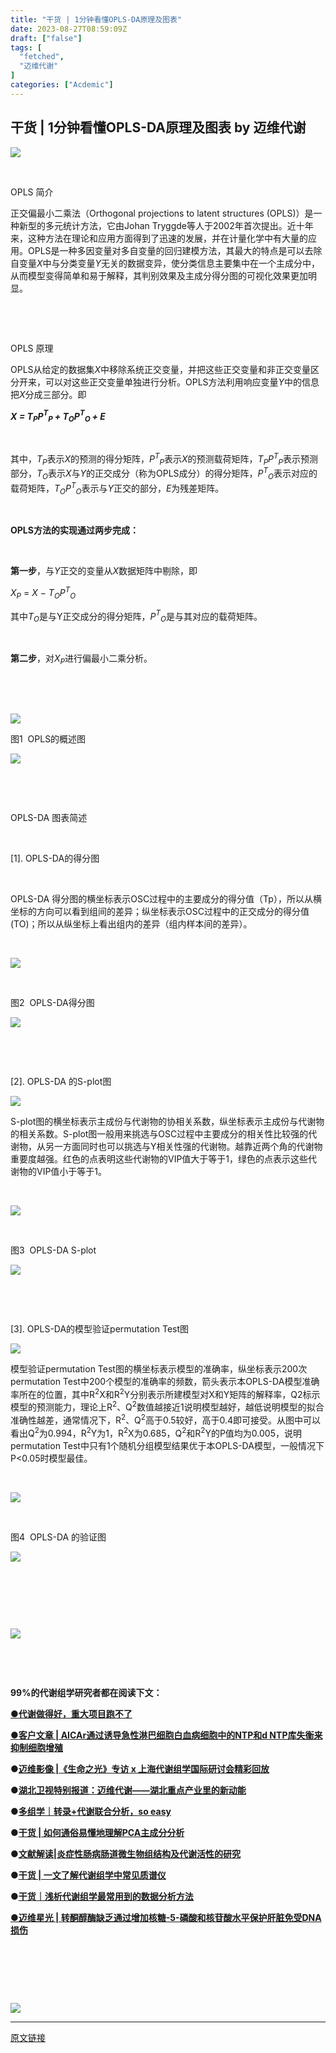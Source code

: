 ```yaml
---
title: "干货 | 1分钟看懂OPLS-DA原理及图表"
date: 2023-08-27T08:59:09Z
draft: ["false"]
tags: [
  "fetched",
  "迈维代谢"
]
categories: ["Acdemic"]
---
```

干货 | 1分钟看懂OPLS-DA原理及图表 by 迈维代谢
------
<div><p><img data-copyright="0" data-ratio="0.140625" data-src="https://mmbiz.qpic.cn/mmbiz_gif/8G2oa0C7zia4VUibCYxIspuGzeXpkxlssgBCViaA8Ku2KSgkJwMVkzvvSMF6rdPVLBDBLVgo7qRia7eEborukx8ibKw/640?wx_fmt=gif" data-type="gif" data-w="640" src="https://mmbiz.qpic.cn/mmbiz_gif/8G2oa0C7zia4VUibCYxIspuGzeXpkxlssgBCViaA8Ku2KSgkJwMVkzvvSMF6rdPVLBDBLVgo7qRia7eEborukx8ibKw/640?wx_fmt=gif"></p><p><br></p><section data-role="outer" label="Powered by 135editor.com"><section data-tools="135编辑器" data-id="85946"><section><section><section></section><section><span data-brushtype="text">OPLS 简介</span></section></section></section></section><section data-role="paragraph"><p><span>正交偏最小二乘法（Orthogonal projections to latent structures (OPLS)）是一种新型的多元统计方法，它由Johan Tryggde等人于2002年首次提出。近十年来，这种方法在理论和应用方面得到了迅速的发展，并在计量化学中有大量的应用。OPLS是一种多因变量对多自变量的回归建模方法，其最大的特点是可以去除自变量<em>X</em>中与分类变量<em>Y</em>无关的数据变异，使分类信息主要集中在一个主成分中，从而模型变得简单和易于解释，其判别效果及主成分得分图的可视化效果更加明显。</span></p><br><p><br></p><section data-tools="135编辑器" data-id="85946"><section><section><section></section><section><span data-brushtype="text">OPLS 原理 </span></section></section></section></section><p><span>OPLS从给定的数据集<em>X</em>中移除系统正交变量，并把这些正交变量和非正交变量区分开来，可以对这些正交变量单独进行分析。OPLS方法利用响应变量<em>Y</em>中的信息把<em>X</em>分成三部分。即</span></p><p><strong><em>X</em><em><span> </span></em><em>=</em><em><span> </span></em><em>T</em><em><sub><span>P</span></sub></em><em>P</em><em><sup><span>T</span></sup></em><em><sub><span>P</span></sub></em><em><sub><span> </span></sub></em><em>+</em><em><span> </span></em><em>T</em><em><sub><span>O</span></sub></em><em>P</em><em><sup><span>T</span></sup></em><em><sub><span>O</span></sub></em><em><sub><span> </span></sub></em><em>+</em><em><span> </span></em><em>E</em></strong></p><p><br></p><p><span><span>其中，</span><em>T</em><em><sub><span>P</span></sub></em><span>表示</span><em><span>X</span></em><span>的预测的得分矩阵，</span><em>P</em><em><sup><span>T</span></sup></em><em><sub><span>P</span></sub></em><span>表示</span><em><span>X</span></em><span>的预测载荷矩阵，</span><em>T</em><em><sub><span>P</span></sub></em><em>P</em><em><sup><span>T</span></sup></em><em><sub><span>P</span></sub></em><span>表示预测部分，</span><em>T</em><em><sub><span>O</span></sub></em><span>表示</span><em><span>X</span></em><span>与</span><em><span>Y</span></em><span>的正交成分（称为OPLS成分）的得分矩阵，</span><em>P</em><em><sup><span>T</span></sup></em><em><sub><span>O</span></sub></em><span>表示对应的载荷矩阵，</span><em>T</em><em><sub><span>O</span></sub></em><em>P</em><em><sup><span>T</span></sup></em><em><sub><span>O</span></sub></em><span>表示与</span><em><span>Y</span></em><span>正交的部分，</span><em><span>E</span></em><span>为残差矩阵。</span></span></p><p><br></p><p><span><strong><span>OPLS方法的实现通过两步完成：</span></strong></span></p><p><br></p><p><span><strong><span>第一步</span></strong><span>，与</span><em><span>Y</span></em><span>正交的变量从</span><em><span>X</span></em><span>数据矩阵中剔除，即</span></span></p><p><span><em><span>X</span></em><em><sub><span>P</span></sub></em><em><span> </span></em><span>= </span><em><span>X </span></em>−<span> </span><em>T</em><em><sub><span>O</span></sub></em><em>P</em><em><sup><span>T</span></sup></em><em><sub><span>O</span></sub></em></span></p><p><span><span>其中</span><em>T</em><em><sub><span>O</span></sub></em><span>是与Y正交成分的得分矩阵，</span><em>P</em><em><sup><span>T</span></sup></em><em><sub><span>O</span></sub></em><span>是与其对应的载荷矩阵。</span></span></p><p><span><span><br></span></span></p><p><span><span><strong><span>第二步</span></strong></span><span>，对</span><em><span>X</span></em><em><sub><span>P</span></sub></em><span>进行偏最小二乘分析。</span></span></p><p><br></p><br><p><img data-ratio="0.45719329214474846" data-src="https://mmbiz.qpic.cn/mmbiz_png/8G2oa0C7zia4KQeXkqIK5GP3YX3ovYWJYt27Of3ujgILL16Fa9gX3SxVDVCTtjGP35mupjASQ7FuQu3taLjz7Ew/640?wx_fmt=png" data-type="png" data-w="1133" src="https://mmbiz.qpic.cn/mmbiz_png/8G2oa0C7zia4KQeXkqIK5GP3YX3ovYWJYt27Of3ujgILL16Fa9gX3SxVDVCTtjGP35mupjASQ7FuQu3taLjz7Ew/640?wx_fmt=png"></p><section data-tools="135编辑器" data-id="94332"><section data-width="100%"><section><p><span>图1  OPLS的概述图</span></p></section><section><p><img data-ratio="0.3208955223880597" data-src="https://mmbiz.qpic.cn/mmbiz_gif/7QRTvkK2qC5Ae7TL0ribktKWDdib4Lv47xsog4G72hP4TiceEfibZ8KibSDBg2SRNvDzOa8abYBLdQQNRY3tkZMIrfg/640?wx_fmt=gif" data-type="gif" data-w="134" src="https://mmbiz.qpic.cn/mmbiz_gif/7QRTvkK2qC5Ae7TL0ribktKWDdib4Lv47xsog4G72hP4TiceEfibZ8KibSDBg2SRNvDzOa8abYBLdQQNRY3tkZMIrfg/640?wx_fmt=gif"></p></section></section></section><p><br></p><p><br></p><section data-tools="135编辑器" data-id="85946"><section><section><section></section><section><span data-brushtype="text">OPLS-DA 图表简述 </span></section></section></section></section><p><br></p><section data-tools="135编辑器" data-id="94528"><section><section data-brushtype="text"><p>[1]. OPLS-DA的得分图</p></section></section></section><p><br></p><p><span>OPLS-DA 得分图的横坐标表示OSC过程中的主要成分的得分值（Tp），所以从横坐标的方向可以看到组间的差异；纵坐标表示OSC过程中的正交成分的得分值(TO)；所以从纵坐标上看出组内的差异（组内样本间的差异）。</span></p><br><p><img data-ratio="0.8333333333333334" data-src="https://mmbiz.qpic.cn/mmbiz_png/8G2oa0C7zia4KQeXkqIK5GP3YX3ovYWJY1qoNYa7iav0Tvza9ypibS3X4U7DWQbjHxEcTl228OVcwSdXvonX3AmZg/640?wx_fmt=png" data-type="png" data-w="1152" src="https://mmbiz.qpic.cn/mmbiz_png/8G2oa0C7zia4KQeXkqIK5GP3YX3ovYWJY1qoNYa7iav0Tvza9ypibS3X4U7DWQbjHxEcTl228OVcwSdXvonX3AmZg/640?wx_fmt=png"></p><section><p><br></p><p><span>图2  OPLS-DA得分图</span></p></section><section><p><img data-ratio="0.3208955223880597" data-src="https://mmbiz.qpic.cn/mmbiz_gif/7QRTvkK2qC5Ae7TL0ribktKWDdib4Lv47xsog4G72hP4TiceEfibZ8KibSDBg2SRNvDzOa8abYBLdQQNRY3tkZMIrfg/640?wx_fmt=gif" data-type="gif" data-w="134" src="https://mmbiz.qpic.cn/mmbiz_gif/7QRTvkK2qC5Ae7TL0ribktKWDdib4Lv47xsog4G72hP4TiceEfibZ8KibSDBg2SRNvDzOa8abYBLdQQNRY3tkZMIrfg/640?wx_fmt=gif"></p></section><p><br></p><p><br></p><section data-tools="135编辑器" data-id="94528"><section><section data-brushtype="text"><p>[2]. OPLS-DA 的S-plot图</p></section></section><section><img data-ratio="0.5072463768115942" data-src="https://mmbiz.qpic.cn/mmbiz_png/7QRTvkK2qC6BiaQBsG2ENtk7MoZ2UkEvEnc4Zvvr8b7ALiaLMC4pkyuwpGtAWPwDdr9v7mJXPJrVIW2MDQibnLtpQ/640?wx_fmt=png" data-type="png" data-w="69" data-width="100%" src="https://mmbiz.qpic.cn/mmbiz_png/7QRTvkK2qC6BiaQBsG2ENtk7MoZ2UkEvEnc4Zvvr8b7ALiaLMC4pkyuwpGtAWPwDdr9v7mJXPJrVIW2MDQibnLtpQ/640?wx_fmt=png"></section></section><p><span>S-plot图的横坐标表示主成份与代谢物的协相关系数，纵坐标表示主成份与代谢物的相关系数。S-plot图一般用来挑选与OSC过程中主要成分的相关性比较强的代谢物，从另一方面同时也可以挑选与Y相关性强的代谢物。越靠近两个角的代谢物重要度越强。红色的点表明这些代谢物的VIP值大于等于1，绿色的点表示这些代谢物的VIP值小于等于1。</span></p><br><p><img data-ratio="0.8333333333333334" data-src="https://mmbiz.qpic.cn/mmbiz_png/8G2oa0C7zia4KQeXkqIK5GP3YX3ovYWJYbkgQW97XUbeiaogP5ia788vj7oq2FXWVkKuyBGSLRwAl9oOGR5ypxdTg/640?wx_fmt=png" data-type="png" data-w="1152" src="https://mmbiz.qpic.cn/mmbiz_png/8G2oa0C7zia4KQeXkqIK5GP3YX3ovYWJYbkgQW97XUbeiaogP5ia788vj7oq2FXWVkKuyBGSLRwAl9oOGR5ypxdTg/640?wx_fmt=png"></p><p><br></p><section><p><span>图3  OPLS-DA S-plot</span></p></section><section><p><img data-ratio="0.3208955223880597" data-src="https://mmbiz.qpic.cn/mmbiz_gif/7QRTvkK2qC5Ae7TL0ribktKWDdib4Lv47xsog4G72hP4TiceEfibZ8KibSDBg2SRNvDzOa8abYBLdQQNRY3tkZMIrfg/640?wx_fmt=gif" data-type="gif" data-w="134" src="https://mmbiz.qpic.cn/mmbiz_gif/7QRTvkK2qC5Ae7TL0ribktKWDdib4Lv47xsog4G72hP4TiceEfibZ8KibSDBg2SRNvDzOa8abYBLdQQNRY3tkZMIrfg/640?wx_fmt=gif"></p></section><p><br></p><p><br></p><section data-tools="135编辑器" data-id="94528"><section><section data-brushtype="text"><p>[3]. OPLS-DA的模型验证permutation Test图</p></section></section><section><img data-ratio="0.5072463768115942" data-src="https://mmbiz.qpic.cn/mmbiz_png/7QRTvkK2qC6BiaQBsG2ENtk7MoZ2UkEvEnc4Zvvr8b7ALiaLMC4pkyuwpGtAWPwDdr9v7mJXPJrVIW2MDQibnLtpQ/640?wx_fmt=png" data-type="png" data-w="69" data-width="100%" src="https://mmbiz.qpic.cn/mmbiz_png/7QRTvkK2qC6BiaQBsG2ENtk7MoZ2UkEvEnc4Zvvr8b7ALiaLMC4pkyuwpGtAWPwDdr9v7mJXPJrVIW2MDQibnLtpQ/640?wx_fmt=png"></section></section><p><span><span>模型验证permutation Test图的横坐标表示模型的准确率，纵坐标表示200次permutation Test中200个模型的准确率的频数，箭头表示本OPLS-DA模型准确率所在的位置，其中R</span><sup><span>2</span></sup><span>X和R</span><sup><span>2</span></sup><span>Y分别表示所建模型对X和Y矩阵的解释率，Q2标示模型的预测能力，理论上R</span><sup><span>2</span></sup><span>、Q</span><sup><span>2</span></sup><span>数值越接近1说明模型越好，越低说明模型的拟合准确性越差，通常情况下，R</span><sup><span>2</span></sup><span>、Q</span><sup><span>2</span></sup><span>高于0.5较好，高于0.4即可接受。从图中可以看出Q</span><sup><span>2</span></sup><span>为0.994，R</span><sup><span>2</span></sup><span>Y为1，R</span><sup><span>2</span></sup><span>X为0.685，Q</span><sup><span>2</span></sup><span>和R</span><sup><span>2</span></sup><span>Y的P值均为0.005，说明permutation Test中只有1个随机分组模型结果优于本OPLS-DA模型，一般情况下P&lt;0.05时模型最佳。</span></span></p><p><br></p><p><img data-ratio="0.8333333333333334" data-src="https://mmbiz.qpic.cn/mmbiz_png/8G2oa0C7zia4KQeXkqIK5GP3YX3ovYWJYh9Ip5ib2h6XIF9JuKiaE5nltNaQLq3ziamaLPHiaRl0AaOVS8RyNLxfMaQ/640?wx_fmt=png" data-type="png" data-w="936" src="https://mmbiz.qpic.cn/mmbiz_png/8G2oa0C7zia4KQeXkqIK5GP3YX3ovYWJYh9Ip5ib2h6XIF9JuKiaE5nltNaQLq3ziamaLPHiaRl0AaOVS8RyNLxfMaQ/640?wx_fmt=png"></p><section><p><br></p><p><span>图4  OPLS-DA 的验证图</span></p></section><section><p><img data-ratio="0.3208955223880597" data-src="https://mmbiz.qpic.cn/mmbiz_gif/7QRTvkK2qC5Ae7TL0ribktKWDdib4Lv47xsog4G72hP4TiceEfibZ8KibSDBg2SRNvDzOa8abYBLdQQNRY3tkZMIrfg/640?wx_fmt=gif" data-type="gif" data-w="134" src="https://mmbiz.qpic.cn/mmbiz_gif/7QRTvkK2qC5Ae7TL0ribktKWDdib4Lv47xsog4G72hP4TiceEfibZ8KibSDBg2SRNvDzOa8abYBLdQQNRY3tkZMIrfg/640?wx_fmt=gif"></p></section><section><p><br></p></section><p><br></p><p><br></p><p><img data-ratio="0.47344461305007585" data-src="https://mmbiz.qpic.cn/mmbiz_png/8G2oa0C7zia4KQeXkqIK5GP3YX3ovYWJYjGSXa6BiaG61cYgA0gqneGItncsCkN3PJUgicJJelZCeCKSoAic9925vQ/640?wx_fmt=png" data-type="png" data-w="659" src="https://mmbiz.qpic.cn/mmbiz_png/8G2oa0C7zia4KQeXkqIK5GP3YX3ovYWJYjGSXa6BiaG61cYgA0gqneGItncsCkN3PJUgicJJelZCeCKSoAic9925vQ/640?wx_fmt=png"></p><p><br></p><p><br></p><section data-role="outer" label="Powered by 135editor.com"><p><strong><span>99%的代谢组学研究者都在阅读下文：</span></strong><br></p><p><strong><span><a href="http://mp.weixin.qq.com/s?__biz=MzU2MzMzOTk1Mg==&amp;mid=2247484848&amp;idx=1&amp;sn=f8b76005469cf58e58f558ed11d898ba&amp;chksm=fc5af26fcb2d7b793e3b6a71e592c6475e749021566e5a86f93c51de9845550114d685d881c7&amp;scene=21#wechat_redirect" target="_blank" data-itemshowtype="0" data-linktype="2"><strong><span>●</span></strong>代谢做得好，重大项目跑不了</a><br></span></strong></p><p><strong><span><a href="http://mp.weixin.qq.com/s?__biz=MzU2MzMzOTk1Mg==&amp;mid=2247484831&amp;idx=1&amp;sn=265d42c2d72d1799f461f65fa5c4047b&amp;chksm=fc5af240cb2d7b56576310e340d232b2067168aaeb5bc081c40747a0981afb289948570f7013&amp;scene=21#wechat_redirect" target="_blank" data-itemshowtype="0" data-linktype="2"><strong><span>●</span></strong>客户文章 | AICAr通过诱导急性淋巴细胞白血病细胞中的NTP和d NTP库失衡来抑制细胞增殖</a><br></span></strong></p><section><p><strong><span>●<a href="http://mp.weixin.qq.com/s?__biz=MzU2MzMzOTk1Mg==&amp;mid=2247484620&amp;idx=1&amp;sn=b24e4f927240b936859c33a7638f1d76&amp;chksm=fc5af313cb2d7a05b062ab21514e15527010c675701dc81a5e14fd0192a92139eb51bcbe7fa1&amp;scene=21#wechat_redirect" target="_blank" data-itemshowtype="0" data-linktype="2">迈维影像 |《生命之光》专访 x 上海代谢组学国际研讨会精彩回放</a></span></strong><br></p><p><strong><span><strong><span>●</span></strong><a href="http://mp.weixin.qq.com/s?__biz=MzU2MzMzOTk1Mg==&amp;mid=2247484480&amp;idx=1&amp;sn=935f073962c1000520e76c435ef743a8&amp;chksm=fc5af39fcb2d7a89b07fe88b058d9184a1e18823687d524b0e4bbd535c98c35d7ad11d79d898&amp;scene=21#wechat_redirect" target="_blank" data-itemshowtype="0" data-linktype="2">湖北卫视特别报道：迈维代谢——湖北重点产业里的新动能</a></span></strong></p><section><p><strong><span>●<a href="http://mp.weixin.qq.com/s?__biz=MzU2MzMzOTk1Mg==&amp;mid=2247484540&amp;idx=1&amp;sn=91fd7b3c3725406b1464a867cc109125&amp;chksm=fc5af3a3cb2d7ab5ba7cae60487ed54be61fb45ad72bc7c6578eb2e15135d9a602922f81c179&amp;scene=21#wechat_redirect" target="_blank" data-itemshowtype="0" data-linktype="2">多组学｜转录+代谢联合分析，so easy</a></span></strong></p><strong><span>●</span></strong><a href="http://mp.weixin.qq.com/s?__biz=MzU2MzMzOTk1Mg==&amp;mid=2247484824&amp;idx=1&amp;sn=68f2c56b31c67acf8ef3abd03cf5b0ed&amp;chksm=fc5af247cb2d7b51439459f84f65bc4b22931561822145f01ba41eaa09e4f1846d6469669983&amp;scene=21#wechat_redirect" target="_blank" data-itemshowtype="0" data-linktype="2"><strong><span>干货 | 如何通俗易懂地理解PCA主成分分析</span></strong></a><br><p><strong><span>●<a href="http://mp.weixin.qq.com/s?__biz=MzU2MzMzOTk1Mg==&amp;mid=2247484451&amp;idx=1&amp;sn=c2e60da2c4b19b6c2a1335a6587197e7&amp;chksm=fc5af3fccb2d7aeab2d3c32dd07644dafde98ebdeecb3e4f84b7706d65b563f37fd2c35d4e59&amp;scene=21#wechat_redirect" target="_blank" data-itemshowtype="0" data-linktype="2">文献解读|炎症性肠病肠道微生物组结构及代谢活性的研究</a></span></strong></p><p><strong><span><strong><span>●</span></strong><a href="http://mp.weixin.qq.com/s?__biz=MzU2MzMzOTk1Mg==&amp;mid=2247484770&amp;idx=1&amp;sn=c8b38ac481e15d99bfbb97147d4a51c3&amp;chksm=fc5af2bdcb2d7babae3b30481d34671b5f90da67489c635c2650a9dd935ea6f532d4b6cd387a&amp;scene=21#wechat_redirect" target="_blank" data-itemshowtype="0" data-linktype="2">干货 | 一文了解代谢组学中常见质谱仪</a></span></strong></p><p><strong><strong><span><strong><span>●</span></strong></span></strong></strong><span><strong><a href="http://mp.weixin.qq.com/s?__biz=MzU2MzMzOTk1Mg==&amp;mid=2247484793&amp;idx=1&amp;sn=dc30ac709cf16d7c2149dc624c01b054&amp;chksm=fc5af2a6cb2d7bb012f6f432d5a848e710a416d5d35b7830b554dde57bc988c5cb786772fc76&amp;scene=21#wechat_redirect" target="_blank" data-itemshowtype="0" data-linktype="2">干货｜浅析代谢组学最常用到的数据分析方法</a></strong></span></p><p><a href="http://mp.weixin.qq.com/s?__biz=MzU2MzMzOTk1Mg==&amp;mid=2247484785&amp;idx=1&amp;sn=e88dda3d17dc4d2b4b669ce2134d0f5a&amp;chksm=fc5af2aecb2d7bb82ab9b5e2f4cfe8c3a100e1418cb9774dc4e2b0951c34334478e46038fca6&amp;scene=21#wechat_redirect" target="_blank" data-itemshowtype="0" data-linktype="2"><strong><span><strong><span>●</span></strong></span></strong><strong><span>迈维星光 | 转酮醇酶缺乏通过增加核糖-5-磷酸和核苷酸水平保护肝脏免受DNA损伤</span></strong></a></p></section></section><p><br></p><p><br></p><p><br></p><p><img data-copyright="0" data-ratio="0.625" data-src="https://mmbiz.qpic.cn/mmbiz_gif/8G2oa0C7zia4VUibCYxIspuGzeXpkxlssgQQyhpLbEibI7env3jy7jyN8dmkOBFicXM7ias6ibIMwfbdMBNjTccibHSmg/640?wx_fmt=gif" data-type="gif" data-w="640" src="https://mmbiz.qpic.cn/mmbiz_gif/8G2oa0C7zia4VUibCYxIspuGzeXpkxlssgQQyhpLbEibI7env3jy7jyN8dmkOBFicXM7ias6ibIMwfbdMBNjTccibHSmg/640?wx_fmt=gif"></p></section></section></section></div>  
<hr>
<a href="https://mp.weixin.qq.com/s/BYBk6zcB4Tbn_NjM-DkZPg",target="_blank" rel="noopener noreferrer">原文链接</a>
